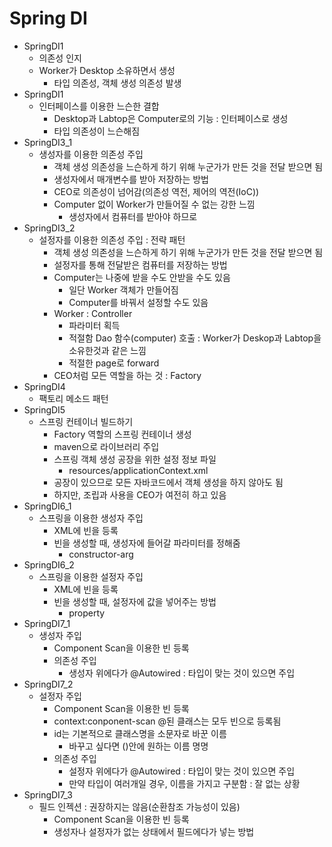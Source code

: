 # Spring DI

- SpringDI1
  - 의존성 인지
  - Worker가 Desktop 소유하면서 생성
    - 타입 의존성, 객체 생성 의존성 발생
- SpringDI1
  - 인터페이스를 이용한 느슨한 결합
    - Desktop과 Labtop은 Computer로의 기능 : 인터페이스로 생성
    - 타입 의존성이 느슨해짐
- SpringDI3_1
  - 생성자를 이용한 의존성 주입
    - 객체 생성 의존성을 느슨하게 하기 위해 누군가가 만든 것을 전달 받으면 됨
    - 생성자에서 매개변수를 받아 저장하는 방법
    - CEO로 의존성이 넘어감(의존성 역전, 제어의 역전(IoC))
    - Computer 없이 Worker가 만들어질 수 없는 강한 느낌
      - 생성자에서 컴퓨터를 받아야 하므로
- SpringDI3_2
  - 설정자를 이용한 의존성 주입 : 전략 패턴
    - 객체 생성 의존성을 느슨하게 하기 위해 누군가가 만든 것을 전달 받으면 됨
    - 설정자를 통해 전달받은 컴퓨터를 저장하는 방법
    - Computer는 나중에 받을 수도 안받을 수도 있음
      - 일단 Worker 객체가 만들어짐
      - Computer를 바꿔서 설정할 수도 있음
    - Worker : Controller
      - 파라미터 획득
      - 적절함 Dao 함수(computer) 호출 : Worker가 Deskop과 Labtop을 소유한것과 같은 느낌
      - 적절한 page로 forward
    - CEO처럼 모든 역할을 하는 것 : Factory
- SpringDI4
  - 팩토리 메소드 패턴
- SpringDI5
  - 스프링 컨테이너 빌드하기
    - Factory 역할의 스프링 컨테이너 생성
    - maven으로 라이브러리 주입
    - 스프링 객체 생성 공장을 위한 설정 정보 파일
      - resources/applicationContext.xml
    - 공장이 있으므로 모든 자바코드에서 객체 생성을 하지 않아도 됨
    - 하지만, 조립과 사용을 CEO가 여전히 하고 있음
- SpringDI6_1
  - 스프링을 이용한 생성자 주입
    - XML에 빈을 등록
    - 빈을 생성할 때, 생성자에 들어갈 파라미터를 정해줌
      - constructor-arg
- SpringDI6_2
  - 스프링을 이용한 설정자 주입
    - XML에 빈을 등록
    - 빈을 생성할 때, 설정자에 값을 넣어주는 방법
      - property
- SpringDI7_1
  - 생성자 주입 
    - Component Scan을 이용한 빈 등록
    - 의존성 주입
      - 생성자 위에다가 @Autowired : 타입이 맞는 것이 있으면 주입
- SpringDI7_2
  - 설정자 주입
    - Component Scan을 이용한 빈 등록
    - context:conponent-scan @된 클래스는 모두 빈으로 등록됨
    - id는 기본적으로 클래스명을 소문자로 바꾼 이름
      - 바꾸고 싶다면 ()안에 원하는 이름 명명
    - 의존성 주입
      - 설정자 위에다가 @Autowired : 타입이 맞는 것이 있으면 주입
      - 만약 타입이 여러개일 경우, 이름을 가지고 구분함 : 잘 없는 상황
- SpringDI7_3
  - 필드 인젝션 : 권장하지는 않음(순환참조 가능성이 있음)
    - Component Scan을 이용한 빈 등록
    - 생성자나 설정자가 없는 상태에서 필드에다가 넣는 방법